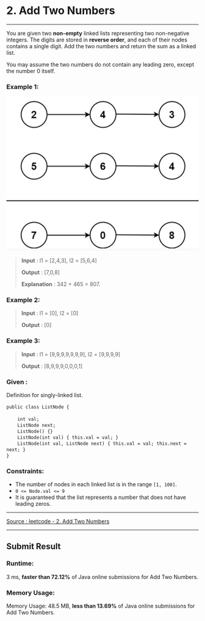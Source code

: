 # 2. Add Two Numbers
-- --

You are given two **non-empty** linked lists representing two non-negative integers. The digits are stored in **reverse order**, and each of their nodes contains a single digit. Add the two numbers and return the sum as a linked list.

You may assume the two numbers do not contain any leading zero, except the number 0 itself.

### Example 1:

![](./imgs/example1.png)
> **Input** : l1 = [2,4,3], l2 = [5,6,4]
> 
> **Output** : [7,0,8]
> 
> **Explanation** : 342 + 465 = 807.

### Example 2:
> **Input** : l1 = [0], l2 = [0]
>
> **Output** : [0]

### Example 3:
> **Input** : l1 = [9,9,9,9,9,9,9], l2 = [9,9,9,9]
>
> **Output** : [8,9,9,9,0,0,0,1]

### Given :
Definition for singly-linked list.

```
public class ListNode {

    int val;
    ListNode next;
    ListNode() {}
    ListNode(int val) { this.val = val; }
    ListNode(int val, ListNode next) { this.val = val; this.next = next; }
}
```


### Constraints:

* The number of nodes in each linked list is in the range ```[1, 100]```.
* ```0 <= Node.val <= 9```
* It is guaranteed that the list represents a number that does not have leading zeros.

-- --
[Source : leetcode - 2. Add Two Numbers](https://leetcode.com/problems/add-two-numbers/)

-- --
## Submit Result
### Runtime:
3 ms, **faster than 72.12%** of Java online submissions for Add Two Numbers.
### Memory Usage:
Memory Usage: 48.5 MB, **less than 13.69%** of Java online submissions for Add Two Numbers.